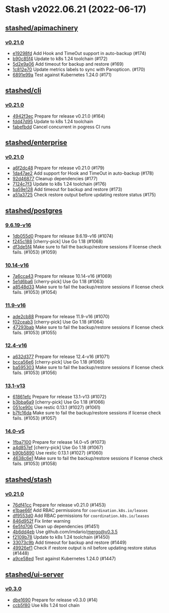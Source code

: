 # Stash v2022.06.21 (2022-06-17)


## [stashed/apimachinery](https://github.com/stashed/apimachinery)

### [v0.21.0](https://github.com/stashed/apimachinery/releases/tag/v0.21.0)

- [e19298fd](https://github.com/stashed/apimachinery/commit/e19298fd) Add Hook and TimeOut support in auto-backup (#174)
- [b90c85f4](https://github.com/stashed/apimachinery/commit/b90c85f4) Update to k8s 1.24 toolchain (#172)
- [5d2e9a06](https://github.com/stashed/apimachinery/commit/5d2e9a06) Add timeout for backup and restore (#169)
- [1c812e70](https://github.com/stashed/apimachinery/commit/1c812e70) Update metrics labels to sync with Panopticon. (#170)
- [6891e99a](https://github.com/stashed/apimachinery/commit/6891e99a) Test against Kubernetes 1.24.0 (#171)



## [stashed/cli](https://github.com/stashed/cli)

### [v0.21.0](https://github.com/stashed/cli/releases/tag/v0.21.0)

- [4942f3ec](https://github.com/stashed/cli/commit/4942f3ec) Prepare for release v0.21.0 (#164)
- [fdd47d95](https://github.com/stashed/cli/commit/fdd47d95) Update to k8s 1.24 toolchain
- [fabefbdd](https://github.com/stashed/cli/commit/fabefbdd) Cancel concurrent in pogress CI runs



## [stashed/enterprise](https://github.com/stashed/enterprise)

### [v0.21.0](https://github.com/stashed/enterprise/releases/tag/v0.21.0)

- [a6f2dc48](https://github.com/stashed/enterprise/commit/a6f2dc48) Prepare for release v0.21.0 (#179)
- [1da47ae2](https://github.com/stashed/enterprise/commit/1da47ae2) Add support for Hook and TimeOut in auto-backup (#178)
- [92d46877](https://github.com/stashed/enterprise/commit/92d46877) Cleanup dependencies (#177)
- [7124c7f3](https://github.com/stashed/enterprise/commit/7124c7f3) Update to k8s 1.24 toolchain (#176)
- [ba59e128](https://github.com/stashed/enterprise/commit/ba59e128) Add timeout for backup and restore (#173)
- [a51a3725](https://github.com/stashed/enterprise/commit/a51a3725) Check restore output before updating restore status (#175)



## [stashed/postgres](https://github.com/stashed/postgres)

### [9.6.19-v16](https://github.com/stashed/postgres/releases/tag/9.6.19-v16)

- [1db055d0](https://github.com/stashed/postgres/commit/1db055d0) Prepare for release 9.6.19-v16 (#1074)
- [f245c188](https://github.com/stashed/postgres/commit/f245c188) [cherry-pick] Use Go 1.18 (#1068)
- [df3de5f4](https://github.com/stashed/postgres/commit/df3de5f4) Make sure to fail the backup/restore sessions if license check fails. (#1053) (#1059)


### [10.14-v16](https://github.com/stashed/postgres/releases/tag/10.14-v16)

- [7a6cca43](https://github.com/stashed/postgres/commit/7a6cca43) Prepare for release 10.14-v16 (#1069)
- [5e1d6ba6](https://github.com/stashed/postgres/commit/5e1d6ba6) [cherry-pick] Use Go 1.18 (#1063)
- [a8548d33](https://github.com/stashed/postgres/commit/a8548d33) Make sure to fail the backup/restore sessions if license check fails. (#1053) (#1054)


### [11.9-v16](https://github.com/stashed/postgres/releases/tag/11.9-v16)

- [ade2cb88](https://github.com/stashed/postgres/commit/ade2cb88) Prepare for release 11.9-v16 (#1070)
- [f02ceab3](https://github.com/stashed/postgres/commit/f02ceab3) [cherry-pick] Use Go 1.18 (#1064)
- [47293bab](https://github.com/stashed/postgres/commit/47293bab) Make sure to fail the backup/restore sessions if license check fails. (#1053) (#1055)


### [12.4-v16](https://github.com/stashed/postgres/releases/tag/12.4-v16)

- [a632d377](https://github.com/stashed/postgres/commit/a632d377) Prepare for release 12.4-v16 (#1071)
- [bcca56e6](https://github.com/stashed/postgres/commit/bcca56e6) [cherry-pick] Use Go 1.18 (#1065)
- [ba595303](https://github.com/stashed/postgres/commit/ba595303) Make sure to fail the backup/restore sessions if license check fails. (#1053) (#1056)


### [13.1-v13](https://github.com/stashed/postgres/releases/tag/13.1-v13)

- [61861efc](https://github.com/stashed/postgres/commit/61861efc) Prepare for release 13.1-v13 (#1072)
- [b3bba6a9](https://github.com/stashed/postgres/commit/b3bba6a9) [cherry-pick] Use Go 1.18 (#1066)
- [051ce90c](https://github.com/stashed/postgres/commit/051ce90c) Use restic 0.13.1 (#1027) (#1061)
- [b7fc16da](https://github.com/stashed/postgres/commit/b7fc16da) Make sure to fail the backup/restore sessions if license check fails. (#1053) (#1057)


### [14.0-v5](https://github.com/stashed/postgres/releases/tag/14.0-v5)

- [1fba7100](https://github.com/stashed/postgres/commit/1fba7100) Prepare for release 14.0-v5 (#1073)
- [a4d857ef](https://github.com/stashed/postgres/commit/a4d857ef) [cherry-pick] Use Go 1.18 (#1067)
- [b90b5890](https://github.com/stashed/postgres/commit/b90b5890) Use restic 0.13.1 (#1027) (#1060)
- [4638c6e1](https://github.com/stashed/postgres/commit/4638c6e1) Make sure to fail the backup/restore sessions if license check fails. (#1053) (#1058)



## [stashed/stash](https://github.com/stashed/stash)

### [v0.21.0](https://github.com/stashed/stash/releases/tag/v0.21.0)

- [76df41cc](https://github.com/stashed/stash/commit/76df41cc) Prepare for release v0.21.0 (#1453)
- [e1bae66f](https://github.com/stashed/stash/commit/e1bae66f) Add RBAC permissions for `coordination.k8s.io/leases`
- [df9553d0](https://github.com/stashed/stash/commit/df9553d0) Add RBAC permissions for `coordination.k8s.io/leases`
- [846d952f](https://github.com/stashed/stash/commit/846d952f) Fix linter warning
- [6e5fd706](https://github.com/stashed/stash/commit/6e5fd706) Clean up dependencies (#1451)
- [4b6dd4eb](https://github.com/stashed/stash/commit/4b6dd4eb) Use github.com/imdario/mergo@v0.3.5
- [f2109b78](https://github.com/stashed/stash/commit/f2109b78) Update to k8s 1.24 toolchain (#1450)
- [33073c9b](https://github.com/stashed/stash/commit/33073c9b) Add timeout for backup and restore (#1449)
- [49926ef1](https://github.com/stashed/stash/commit/49926ef1) Check if restore output is nil before updating restore status (#1448)
- [a9ce58ed](https://github.com/stashed/stash/commit/a9ce58ed) Test against Kubernetes 1.24.0 (#1447)



## [stashed/ui-server](https://github.com/stashed/ui-server)

### [v0.3.0](https://github.com/stashed/ui-server/releases/tag/v0.3.0)

- [dbe1690](https://github.com/stashed/ui-server/commit/dbe1690) Prepare for release v0.3.0 (#14)
- [ccb5f80](https://github.com/stashed/ui-server/commit/ccb5f80) Use k8s 1.24 tool chain



